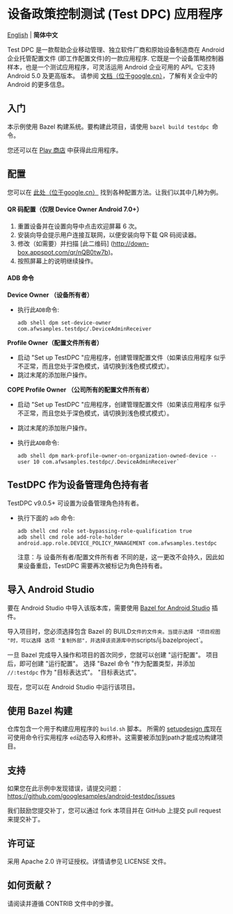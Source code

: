 设备政策控制测试 (Test DPC) 应用程序
=========================================

[English](https://github.com/googlesamples/android-testdpc/blob/master/README.md) | **简体中文**

Test DPC 是一款帮助企业移动管理、独立软件厂商和原始设备制造商在 Android 企业托管配置文件 (即工作配置文件)的一款应用程序. 它既是一个设备策略控制器样本，也是一个测试应用程序，可灵活运用 Android 企业可用的 API。它支持 Android 5.0 及更高版本。
请参阅 [文档（位于google.cn）](https://developer.android.google.cn/work/index.html)，了解有关企业中的 Android 的更多信息。

入门
---------------

本示例使用 Bazel 构建系统。要构建此项目，请使用 `bazel build testdpc `命令。

您还可以在 [Play 商店](https://play.google.com/store/apps/details?id=com.afwsamples.testdpc "您所在的国家和地区可能无法访问此链接。") 中获得此应用程序。

配置
------------

您可以在 [此处（位于google.cn）](https://developers.google.cn/android/work/prov-devices#Key_provisioning_differences_across_android_releases) 找到各种配置方法。让我们以其中几种为例。

#### QR 码配置（仅限 Device Owner Android 7.0+） ####
1. 重置设备并在设置向导中点击欢迎屏幕 6 次。
2. 安装向导会提示用户连接互联网，以便安装向导下载 QR 码阅读器。
3. 修改（如需要）并扫描 [此二维码] (http://down-box.appspot.com/qr/nQB0tw7b)。
4. 按照屏幕上的说明继续操作。

#### ADB 命令 ####

**Device Owner （设备所有者）**

*   执行此`ADB`命令:

    ```console
    adb shell dpm set-device-owner com.afwsamples.testdpc/.DeviceAdminReceiver
    ```

**Profile Owner（配置文件所有者）**

*   启动 "Set up TestDPC "应用程序，创建管理配置文件（如果该应用程序
    似乎不正常，而且您处于深色模式，请切换到浅色模式模式）。
*   跳过末尾的添加账户操作。

**COPE Profile Owner （公司所有的配置文件所有者）**

*   启动 "Set up TestDPC "应用程序，创建管理配置文件（如果该应用程序
    似乎不正常，而且您处于深色模式，请切换到浅色模式模式）。
*   跳过末尾的添加账户操作。
*   执行此`ADB`命令:

    ```console
    adb shell dpm mark-profile-owner-on-organization-owned-device --user 10 com.afwsamples.testdpc/.DeviceAdminReceiver`
    ```

## TestDPC 作为设备管理角色持有者

TestDPC v9.0.5+ 可设置为设备管理角色持有者。

*  执行下面的 `adb` 命令:

    ```console
    adb shell cmd role set-bypassing-role-qualification true
    adb shell cmd role add-role-holder android.app.role.DEVICE_POLICY_MANAGEMENT com.afwsamples.testdpc
    ```

    注意：与 设备所有者/配置文件所有者 不同的是，这一更改不会持久，因此如果设备重启，TestDPC 需要再次被标记为角色持有者。
    
导入 Android Studio
---------------------

要在 Android Studio 中导入该版本库，需要使用 [Bazel for Android Studio](https://plugins.jetbrains.com/plugin/9185-bazel-for-android-studio)
插件。

导入项目时，您必须选择包含 Bazel 的
BUILD` 文件的文件夹。当提示选择 "项目视图 "时，可以选择
选项 "复制外部"，并选择该资源库中的 `scripts/ij.bazelproject`。

一旦 Bazel 完成导入操作和项目的首次同步，您就可以创建 "运行配置"。
项目后，即可创建 "运行配置"。
选择 "Bazel 命令 "作为配置类型，并添加 `//:testdpc` 作为 "目标表达式"。
"目标表达式"。

现在，您可以在 Android Studio 中运行该项目。


使用 Bazel 构建
-------------------

仓库包含一个用于构建应用程序的 `build.sh` 脚本。 所需的
[setupdesign 库](https://android.googlesource.com/platform/external/setupdesign/+/refs/heads/main "您所在的国家和地区可能无法访问此链接。")现在可使用命令行实用程序 `ed`动态导入和修补。这需要被添加到path才能成功构建项目。

支持
-------

如果您在此示例中发现错误，请提交问题：
https://github.com/googlesamples/android-testdpc/issues

我们鼓励您提交补丁，您可以通过 fork 本项目并在 GitHub 上提交 pull request 来提交补丁。

许可证
-------

采用 Apache 2.0 许可证授权。详情请参见 LICENSE 文件。

如何贡献？
--------------------------

请阅读并遵循 CONTRIB 文件中的步骤。

